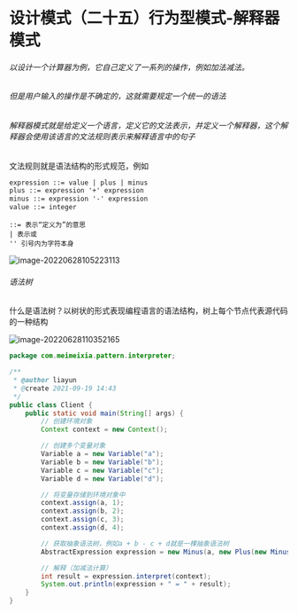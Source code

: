 # 设计模式（二十五）行为型模式-解释器模式

###### 以设计一个计算器为例，它自己定义了一系列的操作，例如加法减法。

###### 但是用户输入的操作是不确定的，这就需要规定一个统一的语法

###### 解释器模式就是给定义一个语言，定义它的文法表示，并定义一个解释器，这个解释器会使用该语言的文法规则表示来解释语言中的句子



文法规则就是语法结构的形式规范，例如

```xml
expression ::= value | plus | minus
plus ::= expression '+' expression   
minus ::= expression '-' expression  
value ::= integer
```

```
::= 表示“定义为”的意思
| 表示或
'' 引号内为字符本身
```

![image-20220628105223113](C:\Users\HP\AppData\Roaming\Typora\typora-user-images\image-20220628105223113.png)

###### 语法树

什么是语法树？以树状的形式表现编程语言的语法结构，树上每个节点代表源代码的一种结构

![image-20220628110352165](C:\Users\HP\AppData\Roaming\Typora\typora-user-images\image-20220628110352165.png)

```java
package com.meimeixia.pattern.interpreter;

/**
 * @author liayun
 * @create 2021-09-19 14:43
 */
public class Client {
    public static void main(String[] args) {
        // 创建环境对象
        Context context = new Context();

        // 创建多个变量对象
        Variable a = new Variable("a");
        Variable b = new Variable("b");
        Variable c = new Variable("c");
        Variable d = new Variable("d");

        // 将变量存储到环境对象中
        context.assign(a, 1);
        context.assign(b, 2);
        context.assign(c, 3);
        context.assign(d, 4);

        // 获取抽象语法树，例如a + b - c + d就是一棵抽象语法树
        AbstractExpression expression = new Minus(a, new Plus(new Minus(b, c), d)); // 通过对应的表达式对象去构建a - ((b - c) + d)这样一棵抽象语法树

        // 解释（加减法计算）
        int result = expression.interpret(context);
        System.out.println(expression + " = " + result);
    }
}

```

